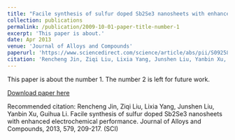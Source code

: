 ```yaml
---
title: "Facile synthesis of sulfur doped Sb2Se3 nanosheets with enhanced electrochemical performance"
collection: publications
permalink: /publication/2009-10-01-paper-title-number-1
excerpt: 'This paper is about.'
date: Apr 2013
venue: 'Journal of Alloys and Compounds'
paperurl: 'https://www.sciencedirect.com/science/article/abs/pii/S0925838813014588'
citation: 'Rencheng Jin, Ziqi Liu, Lixia Yang, Junshen Liu, Yanbin Xu, Guihua Li. Facile synthesis of sulfur doped Sb2Se3 nanosheets with enhanced electrochemical performance. Journal of Alloys and Compounds, 2013,579, 209-217. (SCI)'
---
```

This paper is about the number 1. The number 2 is left for future work.

[Download paper here](https://www.sciencedirect.com/science/article/abs/pii/S0925838813014588)

Recommended citation: Rencheng Jin, Ziqi Liu, Lixia Yang, Junshen Liu, Yanbin Xu, Guihua Li. Facile synthesis of sulfur doped
Sb2Se3 nanosheets with enhanced electrochemical performance. Journal of Alloys and Compounds, 2013,
579, 209-217. (SCI)
